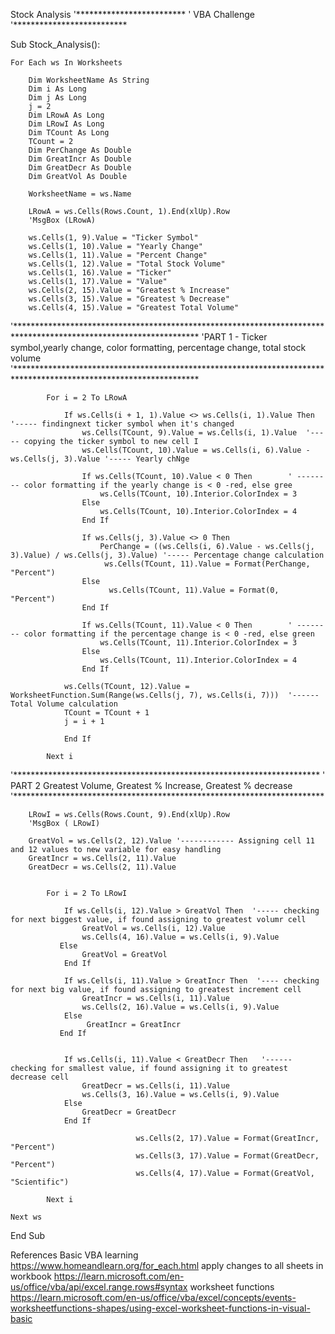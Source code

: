 Stock Analysis
'*************************
'       VBA Challenge 
'**************************

Sub Stock_Analysis():

    For Each ws In Worksheets
    
        Dim WorksheetName As String
        Dim i As Long
        Dim j As Long
        j = 2
        Dim LRowA As Long
        Dim LRowI As Long
        Dim TCount As Long
        TCount = 2
        Dim PerChange As Double
        Dim GreatIncr As Double
        Dim GreatDecr As Double
        Dim GreatVol As Double

        WorksheetName = ws.Name
        
        LRowA = ws.Cells(Rows.Count, 1).End(xlUp).Row
        'MsgBox (LRowA)
        
        ws.Cells(1, 9).Value = "Ticker Symbol"
        ws.Cells(1, 10).Value = "Yearly Change"
        ws.Cells(1, 11).Value = "Percent Change"
        ws.Cells(1, 12).Value = "Total Stock Volume"
        ws.Cells(1, 16).Value = "Ticker"
        ws.Cells(1, 17).Value = "Value"
        ws.Cells(2, 15).Value = "Greatest % Increase"
        ws.Cells(3, 15).Value = "Greatest % Decrease"
        ws.Cells(4, 15).Value = "Greatest Total Volume"
        
   '******************************************************************************************************************
   'PART 1 - Ticker symbol,yearly change, color formatting, percentage change, total stock volume
   '******************************************************************************************************************
  
            For i = 2 To LRowA
            
                If ws.Cells(i + 1, 1).Value <> ws.Cells(i, 1).Value Then  '----- findingnext ticker symbol when it's changed
                    ws.Cells(TCount, 9).Value = ws.Cells(i, 1).Value  '----- copying the ticker symbol to new cell I
                    ws.Cells(TCount, 10).Value = ws.Cells(i, 6).Value - ws.Cells(j, 3).Value '----- Yearly chNge
                
                    If ws.Cells(TCount, 10).Value < 0 Then        ' -------- color formatting if the yearly change is < 0 -red, else gree
                        ws.Cells(TCount, 10).Interior.ColorIndex = 3
                    Else
                        ws.Cells(TCount, 10).Interior.ColorIndex = 4
                    End If
                    
                    If ws.Cells(j, 3).Value <> 0 Then
                        PerChange = ((ws.Cells(i, 6).Value - ws.Cells(j, 3).Value) / ws.Cells(j, 3).Value) '----- Percentage change calculation
                         ws.Cells(TCount, 11).Value = Format(PerChange, "Percent")
                    Else
                          ws.Cells(TCount, 11).Value = Format(0, "Percent")
                    End If
                    
                    If ws.Cells(TCount, 11).Value < 0 Then        ' -------- color formatting if the percentage change is < 0 -red, else green
                        ws.Cells(TCount, 11).Interior.ColorIndex = 3
                    Else
                        ws.Cells(TCount, 11).Interior.ColorIndex = 4
                    End If
                    
                ws.Cells(TCount, 12).Value = WorksheetFunction.Sum(Range(ws.Cells(j, 7), ws.Cells(i, 7)))  '------ Total Volume calculation
                TCount = TCount + 1
                j = i + 1
                
                End If
            
            Next i
            
    
 '**********************************************************************
' PART 2 Greatest Volume, Greatest % Increase, Greatest % decrease
'***********************************************************************
        
        LRowI = ws.Cells(Rows.Count, 9).End(xlUp).Row
        'MsgBox ( LRowI)

        GreatVol = ws.Cells(2, 12).Value '------------ Assigning cell 11 and 12 values to new variable for easy handling
        GreatIncr = ws.Cells(2, 11).Value
        GreatDecr = ws.Cells(2, 11).Value
        
            
            For i = 2 To LRowI
            
                If ws.Cells(i, 12).Value > GreatVol Then  '----- checking for next biggest value, if found assigning to greatest volumr cell
                    GreatVol = ws.Cells(i, 12).Value
                    ws.Cells(4, 16).Value = ws.Cells(i, 9).Value
               Else
                    GreatVol = GreatVol
                End If
                
                If ws.Cells(i, 11).Value > GreatIncr Then  '---- checking for next big value, if found assigning to greatest increment cell
                    GreatIncr = ws.Cells(i, 11).Value
                    ws.Cells(2, 16).Value = ws.Cells(i, 9).Value
                Else
                     GreatIncr = GreatIncr
               End If
                
                
                If ws.Cells(i, 11).Value < GreatDecr Then   '------ checking for smallest value, if found assigning it to greatest decrease cell
                    GreatDecr = ws.Cells(i, 11).Value
                    ws.Cells(3, 16).Value = ws.Cells(i, 9).Value
                Else
                    GreatDecr = GreatDecr
                End If
                
                                ws.Cells(2, 17).Value = Format(GreatIncr, "Percent")
                                ws.Cells(3, 17).Value = Format(GreatDecr, "Percent")
                                ws.Cells(4, 17).Value = Format(GreatVol, "Scientific")
            
            Next i
    
    Next ws
        
End Sub





References
Basic VBA learning https://www.homeandlearn.org/for_each.html
apply changes to all sheets in workbook
https://learn.microsoft.com/en-us/office/vba/api/excel.range.rows#syntax
worksheet functions 
https://learn.microsoft.com/en-us/office/vba/excel/concepts/events-worksheetfunctions-shapes/using-excel-worksheet-functions-in-visual-basic

